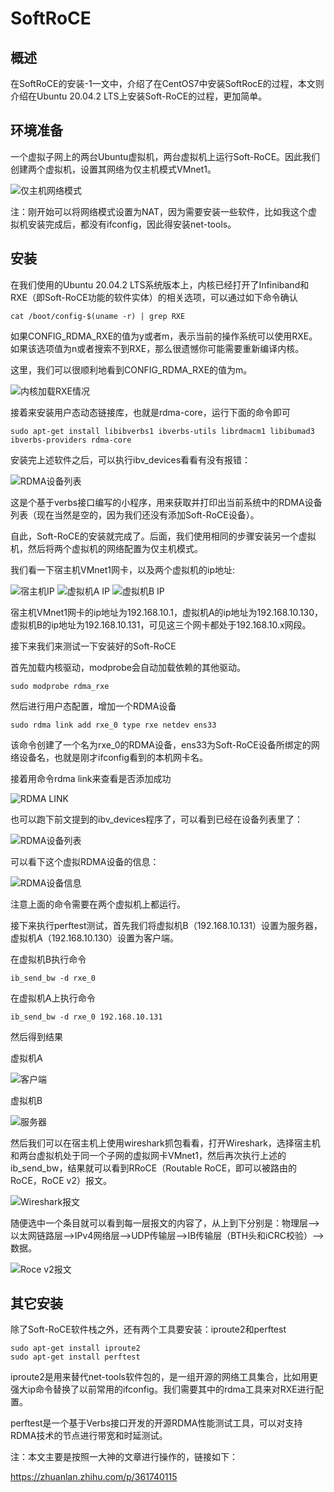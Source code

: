 # SoftRoCE

## 概述

在SoftRoCE的安装-1一文中，介绍了在CentOS7中安装SoftRocE的过程，本文则介绍在Ubuntu 20.04.2 LTS上安装Soft-RoCE的过程，更加简单。

## 环境准备

一个虚拟子网上的两台Ubuntu虚拟机，两台虚拟机上运行Soft-RoCE。因此我们创建两个虚拟机，设置其网络为仅主机模式VMnet1。

![仅主机网络模式](https://github.com/OucMan/High_Performance_Network_Programming/blob/master/RDMA/pic/host-only.png)

注：刚开始可以将网络模式设置为NAT，因为需要安装一些软件，比如我这个虚拟机安装完成后，都没有ifconfig，因此得安装net-tools。

## 安装

在我们使用的Ubuntu 20.04.2 LTS系统版本上，内核已经打开了Infiniband和RXE（即Soft-RoCE功能的软件实体）的相关选项，可以通过如下命令确认
```
cat /boot/config-$(uname -r) | grep RXE
```
如果CONFIG_RDMA_RXE的值为y或者m，表示当前的操作系统可以使用RXE。如果该选项值为n或者搜索不到RXE，那么很遗憾你可能需要重新编译内核。

这里，我们可以很顺利地看到CONFIG_RDMA_RXE的值为m。

![内核加载RXE情况](https://github.com/OucMan/High_Performance_Network_Programming/blob/master/RDMA/pic/rxe-core.png)

接着来安装用户态动态链接库，也就是rdma-core，运行下面的命令即可
```
sudo apt-get install libibverbs1 ibverbs-utils librdmacm1 libibumad3 ibverbs-providers rdma-core
```

安装完上述软件之后，可以执行ibv_devices看看有没有报错：

![RDMA设备列表](https://github.com/OucMan/High_Performance_Network_Programming/blob/master/RDMA/pic/ibv-devices.png)

这是个基于verbs接口编写的小程序，用来获取并打印出当前系统中的RDMA设备列表（现在当然是空的，因为我们还没有添加Soft-RoCE设备）。

自此，Soft-RoCE的安装就完成了。后面，我们使用相同的步骤安装另一个虚拟机，然后将两个虚拟机的网络配置为仅主机模式。

我们看一下宿主机VMnet1网卡，以及两个虚拟机的ip地址:

![宿主机IP](https://github.com/OucMan/High_Performance_Network_Programming/blob/master/RDMA/pic/host-ip.png)
![虚拟机A IP](https://github.com/OucMan/High_Performance_Network_Programming/blob/master/RDMA/pic/vma-ip.png)
![虚拟机B IP](https://github.com/OucMan/High_Performance_Network_Programming/blob/master/RDMA/pic/vmb-ip.png)

宿主机VMnet1网卡的ip地址为192.168.10.1，虚拟机A的ip地址为192.168.10.130，虚拟机B的ip地址为192.168.10.131，可见这三个网卡都处于192.168.10.x网段。

接下来我们来测试一下安装好的Soft-RoCE

首先加载内核驱动，modprobe会自动加载依赖的其他驱动。
```
sudo modprobe rdma_rxe
```

然后进行用户态配置，增加一个RDMA设备
```
sudo rdma link add rxe_0 type rxe netdev ens33
```
该命令创建了一个名为rxe_0的RDMA设备，ens33为Soft-RoCE设备所绑定的网络设备名，也就是刚才ifconfig看到的本机网卡名。

接着用命令rdma link来查看是否添加成功

![RDMA LINK](https://github.com/OucMan/High_Performance_Network_Programming/blob/master/RDMA/pic/rdma-link.png)

也可以跑下前文提到的ibv_devices程序了，可以看到已经在设备列表里了：

![RDMA设备列表](https://github.com/OucMan/High_Performance_Network_Programming/blob/master/RDMA/pic/ibv-devices-one.png)

可以看下这个虚拟RDMA设备的信息：

![RDMA设备信息](https://github.com/OucMan/High_Performance_Network_Programming/blob/master/RDMA/pic/device-info.png)

注意上面的命令需要在两个虚拟机上都运行。

接下来执行perftest测试，首先我们将虚拟机B（192.168.10.131）设置为服务器，虚拟机A（192.168.10.130）设置为客户端。

在虚拟机B执行命令
```
ib_send_bw -d rxe_0
```

在虚拟机A上执行命令
```
ib_send_bw -d rxe_0 192.168.10.131
```

然后得到结果

虚拟机A

![客户端](https://github.com/OucMan/High_Performance_Network_Programming/blob/master/RDMA/pic/client.png)

虚拟机B

![服务器](https://github.com/OucMan/High_Performance_Network_Programming/blob/master/RDMA/pic/server.png)

然后我们可以在宿主机上使用wireshark抓包看看，打开Wireshark，选择宿主机和两台虚拟机处于同一个子网的虚拟网卡VMnet1，然后再次执行上述的ib_send_bw，结果就可以看到RRoCE（Routable RoCE，即可以被路由的RoCE，RoCE v2）报文。

![Wireshark报文](https://github.com/OucMan/High_Performance_Network_Programming/blob/master/RDMA/pic/wireshark.png)

随便选中一个条目就可以看到每一层报文的内容了，从上到下分别是：物理层-->以太网链路层-->IPv4网络层-->UDP传输层-->IB传输层（BTH头和iCRC校验）-->数据。

![Roce v2报文](https://github.com/OucMan/High_Performance_Network_Programming/blob/master/RDMA/pic/wireshark2.png)



## 其它安装

除了Soft-RoCE软件栈之外，还有两个工具要安装：iproute2和perftest
```
sudo apt-get install iproute2
sudo apt-get install perftest
```
iproute2是用来替代net-tools软件包的，是一组开源的网络工具集合，比如用更强大ip命令替换了以前常用的ifconfig。我们需要其中的rdma工具来对RXE进行配置。

perftest是一个基于Verbs接口开发的开源RDMA性能测试工具，可以对支持RDMA技术的节点进行带宽和时延测试。

注：本文主要是按照一大神的文章进行操作的，链接如下：

https://zhuanlan.zhihu.com/p/361740115

